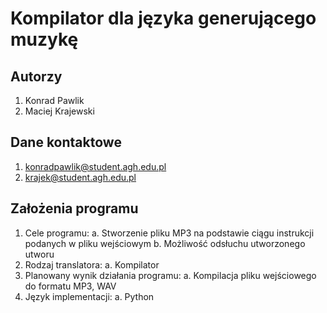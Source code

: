 # Kompilator dla języka generującego muzykę

## Autorzy

1. Konrad Pawlik
2. Maciej Krajewski

## Dane kontaktowe

1. konradpawlik@student.agh.edu.pl
2. krajek@student.agh.edu.pl

## Założenia programu

1. Cele programu:
  a. Stworzenie pliku MP3 na podstawie ciągu instrukcji podanych w pliku wejściowym
  b. Możliwość odsłuchu utworzonego utworu
2. Rodzaj translatora:
  a. Kompilator
3. Planowany wynik działania programu:
  a. Kompilacja pliku wejściowego do formatu MP3, WAV
4. Język implementacji:
  a. Python
